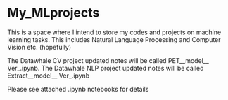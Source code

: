 # My_MLprojects

This is a space where I intend to store my codes and projects on machine learning tasks.
This includes Natural Language Processing and Computer Vision etc. (hopefully)

The Datawhale CV project updated notes will be called PET__model__ Ver_.ipynb.
The Datawhale NLP project updated notes will be called Extract__model__ Ver_.ipynb

Please see attached .ipynb notebooks for details
